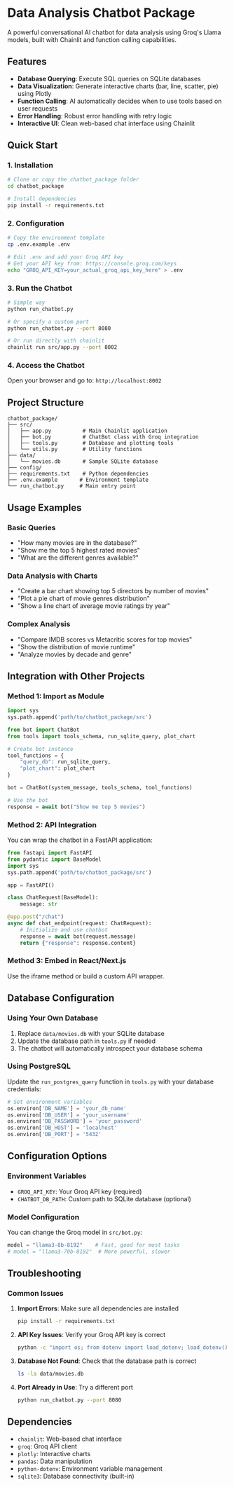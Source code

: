 # Data Analysis Chatbot Package

A powerful conversational AI chatbot for data analysis using Groq's Llama models, built with Chainlit and function calling capabilities.

## Features

- **Database Querying**: Execute SQL queries on SQLite databases
- **Data Visualization**: Generate interactive charts (bar, line, scatter, pie) using Plotly
- **Function Calling**: AI automatically decides when to use tools based on user requests
- **Error Handling**: Robust error handling with retry logic
- **Interactive UI**: Clean web-based chat interface using Chainlit

## Quick Start

### 1. Installation

```bash
# Clone or copy the chatbot_package folder
cd chatbot_package

# Install dependencies
pip install -r requirements.txt
```

### 2. Configuration

```bash
# Copy the environment template
cp .env.example .env

# Edit .env and add your Groq API key
# Get your API key from: https://console.groq.com/keys
echo "GROQ_API_KEY=your_actual_groq_api_key_here" > .env
```

### 3. Run the Chatbot

```bash
# Simple way
python run_chatbot.py

# Or specify a custom port
python run_chatbot.py --port 8080

# Or run directly with chainlit
chainlit run src/app.py --port 8002
```

### 4. Access the Chatbot

Open your browser and go to: `http://localhost:8002`

## Project Structure

```
chatbot_package/
├── src/
│   ├── app.py          # Main Chainlit application
│   ├── bot.py          # ChatBot class with Groq integration
│   ├── tools.py        # Database and plotting tools
│   └── utils.py        # Utility functions
├── data/
│   └── movies.db       # Sample SQLite database
├── config/
├── requirements.txt    # Python dependencies
├── .env.example       # Environment template
└── run_chatbot.py     # Main entry point
```

## Usage Examples

### Basic Queries
- "How many movies are in the database?"
- "Show me the top 5 highest rated movies"
- "What are the different genres available?"

### Data Analysis with Charts
- "Create a bar chart showing top 5 directors by number of movies"
- "Plot a pie chart of movie genres distribution"
- "Show a line chart of average movie ratings by year"

### Complex Analysis
- "Compare IMDB scores vs Metacritic scores for top movies"
- "Show the distribution of movie runtime"
- "Analyze movies by decade and genre"

## Integration with Other Projects

### Method 1: Import as Module

```python
import sys
sys.path.append('path/to/chatbot_package/src')

from bot import ChatBot
from tools import tools_schema, run_sqlite_query, plot_chart

# Create bot instance
tool_functions = {
    "query_db": run_sqlite_query,
    "plot_chart": plot_chart
}

bot = ChatBot(system_message, tools_schema, tool_functions)

# Use the bot
response = await bot("Show me top 5 movies")
```

### Method 2: API Integration

You can wrap the chatbot in a FastAPI application:

```python
from fastapi import FastAPI
from pydantic import BaseModel
import sys
sys.path.append('path/to/chatbot_package/src')

app = FastAPI()

class ChatRequest(BaseModel):
    message: str

@app.post("/chat")
async def chat_endpoint(request: ChatRequest):
    # Initialize and use chatbot
    response = await bot(request.message)
    return {"response": response.content}
```

### Method 3: Embed in React/Next.js

Use the iframe method or build a custom API wrapper.

## Database Configuration

### Using Your Own Database

1. Replace `data/movies.db` with your SQLite database
2. Update the database path in `tools.py` if needed
3. The chatbot will automatically introspect your database schema

### Using PostgreSQL

Update the `run_postgres_query` function in `tools.py` with your database credentials:

```python
# Set environment variables
os.environ['DB_NAME'] = 'your_db_name'
os.environ['DB_USER'] = 'your_username'
os.environ['DB_PASSWORD'] = 'your_password'
os.environ['DB_HOST'] = 'localhost'
os.environ['DB_PORT'] = '5432'
```

## Configuration Options

### Environment Variables

- `GROQ_API_KEY`: Your Groq API key (required)
- `CHATBOT_DB_PATH`: Custom path to SQLite database (optional)

### Model Configuration

You can change the Groq model in `src/bot.py`:

```python
model = "llama3-8b-8192"    # Fast, good for most tasks
# model = "llama3-70b-8192"  # More powerful, slower
```

## Troubleshooting

### Common Issues

1. **Import Errors**: Make sure all dependencies are installed
   ```bash
   pip install -r requirements.txt
   ```

2. **API Key Issues**: Verify your Groq API key is correct
   ```bash
   python -c "import os; from dotenv import load_dotenv; load_dotenv(); print(os.environ.get('GROQ_API_KEY'))"
   ```

3. **Database Not Found**: Check that the database path is correct
   ```bash
   ls -la data/movies.db
   ```

4. **Port Already in Use**: Try a different port
   ```bash
   python run_chatbot.py --port 8080
   ```

## Dependencies

- `chainlit`: Web-based chat interface
- `groq`: Groq API client
- `plotly`: Interactive charts
- `pandas`: Data manipulation
- `python-dotenv`: Environment variable management
- `sqlite3`: Database connectivity (built-in)

